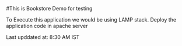 #This is  Bookstore Demo for testing

To Execute this application we would be using LAMP stack.
Deploy the application code in apache server

Last upddated at: 8:30 AM IST
